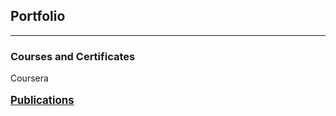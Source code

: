 ## Portfolio

---

### Courses and Certificates

Coursera
  <br><br>
  <a href="https://github.com/dutta-tanushree/dutta-tanushree.github.io/pages/courses.md"><big><u><b>Publications</b></u></big></a>


<!-- Remove above link if you don't want to attibute -->
